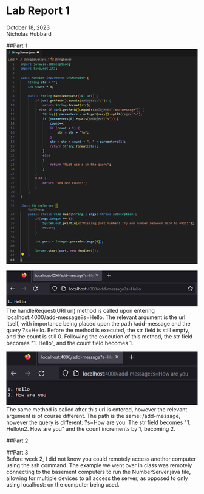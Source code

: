 # __Lab Report 1__
October 18, 2023  
Nicholas Hubbard  

##Part 1 </h1>
![Code](lab3codescreenshot.png)    


![Image](lab3screenshot1.png)    
The handleRequest(URI url) method is called upon entering localhost:4000/add-message?s=Hello. The relevant argument is the url itself, with importance being placed upon the path /add-message and the query ?s=Hello. Before the method is executed, the str field is still empty, and the count is still 0. Following the execution of this method, the str field becomes "1. Hello", and the count field becomes 1.  

![Image](lab3screenshot2.png)    
The same method is called after this url is entered, however the relevant argument is of course different. The path is the same: /add-message, however the query is different: ?s=How are you. The str field becomes "1. Hello\n2. How are you" and the count increments by 1, becoming 2.  

##Part 2    


##Part 3    
Before week 2, I did not know you could remotely access another computer using the ssh command. The example we went over in class was remotely connecting to the basement computers to run the NumberServer.java file, allowing for multiple devices to all access the server, as opposed to only using localhost:<port> on the computer being used.
